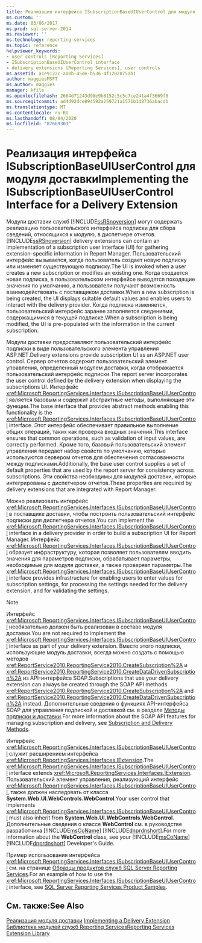 ```yaml
---
title: Реализация интерфейса ISubscriptionBaseUIUserControl для модуля доставки | Документация Майкрософт
ms.custom: ''
ms.date: 03/06/2017
ms.prod: sql-server-2014
ms.reviewer: ''
ms.technology: reporting-services
ms.topic: reference
helpviewer_keywords:
- user controls [Reporting Services]
- ISubscriptionBaseUIUserControl interface
- delivery extensions [Reporting Services], user controls
ms.assetid: a1e9122c-aa0b-45de-b536-4f1202875ab1
author: maggiesMSFT
ms.author: maggies
manager: kfile
ms.openlocfilehash: 2664d71243d98e9b8152c5c5c7ce241a4f3669f8
ms.sourcegitcommit: ad4d92dce894592a259721a1571b1d8736abacdb
ms.translationtype: MT
ms.contentlocale: ru-RU
ms.lasthandoff: 08/04/2020
ms.locfileid: "87669303"
---
```

# <a name="implementing-the-isubscriptionbaseuiusercontrol-interface-for-a-delivery-extension"></a><span data-ttu-id="cd127-102">Реализация интерфейса ISubscriptionBaseUIUserControl для модуля доставки</span><span class="sxs-lookup"><span data-stu-id="cd127-102">Implementing the ISubscriptionBaseUIUserControl Interface for a Delivery Extension</span></span>
  <span data-ttu-id="cd127-103">Модули доставки служб [!INCLUDE[ssRSnoversion](../../../includes/ssrsnoversion-md.md)] могут содержать реализацию пользовательского интерфейса подписки для сбора сведений, относящихся к модулю, в диспетчере отчетов.</span><span class="sxs-lookup"><span data-stu-id="cd127-103">[!INCLUDE[ssRSnoversion](../../../includes/ssrsnoversion-md.md)] delivery extensions can contain an implementation of a subscription user interface (UI) for gathering extension-specific information in Report Manager.</span></span> <span data-ttu-id="cd127-104">Пользовательский интерфейс вызывается, когда пользователь создает новую подписку или изменяет существующую подписку.</span><span class="sxs-lookup"><span data-stu-id="cd127-104">The UI is invoked when a user creates a new subscription or modifies an existing one.</span></span> <span data-ttu-id="cd127-105">Когда создается новая подписка, в пользовательском интерфейсе выводятся походящие значения по умолчанию, а пользователи получают возможность взаимодействовать с поставщиком доставки.</span><span class="sxs-lookup"><span data-stu-id="cd127-105">When a new subscription is being created, the UI displays suitable default values and enables users to interact with the delivery provider.</span></span> <span data-ttu-id="cd127-106">Когда подписка изменяется, пользовательский интерфейс заранее заполняется сведениями, содержащимися в текущей подписке.</span><span class="sxs-lookup"><span data-stu-id="cd127-106">When a subscription is being modified, the UI is pre-populated with the information in the current subscription.</span></span>  
  
 <span data-ttu-id="cd127-107">Модули доставки предоставляют пользовательский интерфейс подписки в виде пользовательского элемента управления ASP.NET.</span><span class="sxs-lookup"><span data-stu-id="cd127-107">Delivery extensions provide subscription UI as an ASP.NET user control.</span></span> <span data-ttu-id="cd127-108">Сервер отчетов содержит пользовательский элемент управления, определенный модулем доставки, когда отображается пользовательский интерфейс подписки.</span><span class="sxs-lookup"><span data-stu-id="cd127-108">The report server incorporates the user control defined by the delivery extension when displaying the subscriptions UI.</span></span> <span data-ttu-id="cd127-109">Интерфейс <xref:Microsoft.ReportingServices.Interfaces.ISubscriptionBaseUIUserControl> является базовым и содержит абстрактные методы, выполняющие эти функции.</span><span class="sxs-lookup"><span data-stu-id="cd127-109">The base interface that provides abstract methods enabling this functionality is the <xref:Microsoft.ReportingServices.Interfaces.ISubscriptionBaseUIUserControl> interface.</span></span> <span data-ttu-id="cd127-110">Этот интерфейс обеспечивает правильное выполнение общих операций, таких как проверка входных значений.</span><span class="sxs-lookup"><span data-stu-id="cd127-110">This interface ensures that common operations, such as validation of input values, are correctly performed.</span></span> <span data-ttu-id="cd127-111">Кроме того, базовый пользовательский элемент управления передает набор свойств по умолчанию, которые используются сервером отчетов для обеспечения согласованности между подписками.</span><span class="sxs-lookup"><span data-stu-id="cd127-111">Additionally, the base user control supplies a set of default properties that are used by the report server for consistency across subscriptions.</span></span> <span data-ttu-id="cd127-112">Эти свойства необходимы для модулей доставки, которые интегрированы с диспетчером отчетов.</span><span class="sxs-lookup"><span data-stu-id="cd127-112">These properties are required by delivery extensions that are integrated with Report Manager.</span></span>  
  
 <span data-ttu-id="cd127-113">Можно реализовать интерфейс <xref:Microsoft.ReportingServices.Interfaces.ISubscriptionBaseUIUserControl> в поставщике доставки, чтобы построить пользовательский интерфейс подписки для диспетчера отчетов.</span><span class="sxs-lookup"><span data-stu-id="cd127-113">You can implement the <xref:Microsoft.ReportingServices.Interfaces.ISubscriptionBaseUIUserControl> interface in a delivery provider in order to build a subscription UI for Report Manager.</span></span> <span data-ttu-id="cd127-114">Интерфейс <xref:Microsoft.ReportingServices.Interfaces.ISubscriptionBaseUIUserControl> образует инфраструктуру, которая позволяет пользователям вводить значения для параметров подписки, обрабатывает параметры, необходимые для модуля доставки, а также проверяет параметры.</span><span class="sxs-lookup"><span data-stu-id="cd127-114">The <xref:Microsoft.ReportingServices.Interfaces.ISubscriptionBaseUIUserControl> interface provides infrastructure for enabling users to enter values for subscription settings, for processing the settings needed for the delivery extension, and for validating the settings.</span></span>  
  
> [!NOTE]  
>  <span data-ttu-id="cd127-115">Интерфейс <xref:Microsoft.ReportingServices.Interfaces.ISubscriptionBaseUIUserControl> необязательно должен быть реализован в составе модуля доставки.</span><span class="sxs-lookup"><span data-stu-id="cd127-115">You are not required to implement the <xref:Microsoft.ReportingServices.Interfaces.ISubscriptionBaseUIUserControl> interface as part of your delivery extension.</span></span> <span data-ttu-id="cd127-116">Вместо этого подписки, использующие модуль доставки, всегда можно создать с помощью методов <xref:ReportService2010.ReportingService2010.CreateSubscription%2A> и <xref:ReportService2010.ReportingService2010.CreateDataDrivenSubscription%2A> из API-интерфейса SOAP.</span><span class="sxs-lookup"><span data-stu-id="cd127-116">Subscriptions that use your delivery extension can always be created through the SOAP API methods <xref:ReportService2010.ReportingService2010.CreateSubscription%2A> and <xref:ReportService2010.ReportingService2010.CreateDataDrivenSubscription%2A> instead.</span></span> <span data-ttu-id="cd127-117">Дополнительные сведения о функциях API-интерфейса SOAP для управления подпиской и доставкой см. в разделе [Методы подписки и доставки](../../report-server-web-service/methods/subscription-and-delivery-methods.md).</span><span class="sxs-lookup"><span data-stu-id="cd127-117">For more information about the SOAP API features for managing subscription and delivery, see [Subscription and Delivery Methods](../../report-server-web-service/methods/subscription-and-delivery-methods.md).</span></span>  
  
 <span data-ttu-id="cd127-118">Интерфейс <xref:Microsoft.ReportingServices.Interfaces.ISubscriptionBaseUIUserControl> служит расширением интерфейса <xref:Microsoft.ReportingServices.Interfaces.IExtension>.</span><span class="sxs-lookup"><span data-stu-id="cd127-118">The <xref:Microsoft.ReportingServices.Interfaces.ISubscriptionBaseUIUserControl> interface extends <xref:Microsoft.ReportingServices.Interfaces.IExtension>.</span></span> <span data-ttu-id="cd127-119">Пользовательский элемент управления, реализующий интерфейс <xref:Microsoft.ReportingServices.Interfaces.ISubscriptionBaseUIUserControl>, также должен наследовать от класса **System.Web.UI.WebControls.WebControl**.</span><span class="sxs-lookup"><span data-stu-id="cd127-119">Your user control that implements <xref:Microsoft.ReportingServices.Interfaces.ISubscriptionBaseUIUserControl> must also inherit from **System.Web.UI.WebControls.WebControl**.</span></span> <span data-ttu-id="cd127-120">Дополнительные сведения о классе **WebControl** см. в руководстве разработчика [!INCLUDE[msCoName](../../../includes/msconame-md.md)] [!INCLUDE[dnprdnshort](../../../includes/dnprdnshort-md.md)].</span><span class="sxs-lookup"><span data-stu-id="cd127-120">For more information about the **WebControl** class, see your [!INCLUDE[msCoName](../../../includes/msconame-md.md)] [!INCLUDE[dnprdnshort](../../../includes/dnprdnshort-md.md)] Developer's Guide.</span></span>  
  
 <span data-ttu-id="cd127-121">Пример использования интерфейса <xref:Microsoft.ReportingServices.Interfaces.ISubscriptionBaseUIUserControl> см. на странице [Образцы продуктов служб SQL Server Reporting Services](https://go.microsoft.com/fwlink/?LinkId=177889).</span><span class="sxs-lookup"><span data-stu-id="cd127-121">For an example of how to use the <xref:Microsoft.ReportingServices.Interfaces.ISubscriptionBaseUIUserControl> interface, see [SQL Server Reporting Services Product Samples](https://go.microsoft.com/fwlink/?LinkId=177889).</span></span>  
  
## <a name="see-also"></a><span data-ttu-id="cd127-122">См. также:</span><span class="sxs-lookup"><span data-stu-id="cd127-122">See Also</span></span>  
 <span data-ttu-id="cd127-123">[Реализация модуля доставки](implementing-a-delivery-extension.md) </span><span class="sxs-lookup"><span data-stu-id="cd127-123">[Implementing a Delivery Extension](implementing-a-delivery-extension.md) </span></span>  
 [<span data-ttu-id="cd127-124">Библиотека модулей служб Reporting Services</span><span class="sxs-lookup"><span data-stu-id="cd127-124">Reporting Services Extension Library</span></span>](../reporting-services-extension-library.md)  
  
  
